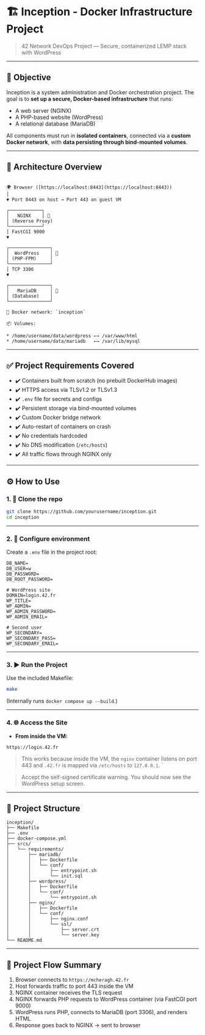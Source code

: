 

# 🏗️ Inception - Docker Infrastructure Project

> 42 Network DevOps Project — Secure, containerized LEMP stack with WordPress

---

## 📌 Objective

Inception is a system administration and Docker orchestration project. The goal is to **set up a secure, Docker-based infrastructure** that runs:

- A web server (NGINX)
- A PHP-based website (WordPress)
- A relational database (MariaDB)

All components must run in **isolated containers**, connected via a **custom Docker network**, with **data persisting through bind-mounted volumes**.

---

## 🧱 Architecture Overview

```

🌍 Browser ([https://localhost:8443](https://localhost:8443))
│
▼ Port 8443 on host → Port 443 on guest VM

┌────────────┐
│   NGINX    │ 🐳
│ (Reverse Proxy)
└────────────┘
│ FastCGI 9000
▼

┌───────────────┐
│  WordPress    │ 🐳
│ (PHP-FPM)     │
└───────────────┘
│ TCP 3306
▼

┌───────────────┐
│   MariaDB     │ 🐳
│ (Database)    │
└───────────────┘

🔗 Docker network: `inception`

📦 Volumes:

* /home/username/data/wordpress ←→ /var/www/html
* /home/username/data/mariadb   ←→ /var/lib/mysql

````

---

## ✅ Project Requirements Covered

- ✔️ Containers built from scratch (no prebuilt DockerHub images)
- ✔️ HTTPS access via TLSv1.2 or TLSv1.3
- ✔️ `.env` file for secrets and configs
- ✔️ Persistent storage via bind-mounted volumes
- ✔️ Custom Docker bridge network
- ✔️ Auto-restart of containers on crash
- ✔️ No credentials hardcoded
- ✔️ No DNS modification (`/etc/hosts`)
- ✔️ All traffic flows through NGINX only

---

## ⚙️ How to Use

### 1. 📁 Clone the repo

```bash
git clone https://github.com/yourusername/inception.git
cd inception
````

---

### 2. 🔧 Configure environment

Create a `.env` file in the project root:

```dotenv
DB_NAME=
DB_USER=w
DB_PASSWORD=
DB_ROOT_PASSWORD=

# WordPress site
DOMAIN=login.42.fr
WP_TITLE=
WP_ADMIN=
WP_ADMIN_PASSWORD=
WP_ADMIN_EMAIL=

# Second user
WP_SECONDARY=
WP_SECONDARY_PASS=
WP_SECONDARY_EMAIL=
```

---

### 3. ▶️ Run the Project

Use the included Makefile:

```bash
make
```

(Internally runs `docker compose up --build`.)

---

### 4. 🌐 Access the Site

- **From inside the VM:**
```
https://login.42.fr
```

> This works because inside the VM, the `nginx` container listens on port 443 and `.42.fr` is mapped via `/etc/hosts` to `127.0.0.1`.
`

> Accept the self-signed certificate warning.
> You should now see the WordPress setup screen.

---

## 📂 Project Structure

```
inception/
├── Makefile
├── .env
├── docker-compose.yml
├── srcs/
│   └── requirements/
│       ├── mariadb/
│       │   ├── Dockerfile
│       │   └── conf/
│       │       ├── entrypoint.sh
│       │       └── init.sql
│       ├── wordpress/
│       │   ├── Dockerfile
│       │   └── conf/
│       │       └── entrypoint.sh
│       ├── nginx/
│       │   ├── Dockerfile
│       │   └── conf/
│       │       ├── nginx.conf
│       │       └── ssl/
│       │           ├── server.crt
│       │           └── server.key
└── README.md
```

---

## 🔄 Project Flow Summary

1. Browser connects to `https://mcheragh.42.fr`
2. Host forwards traffic to port 443 inside the VM
3. NGINX container receives the TLS request
4. NGINX forwards PHP requests to WordPress container (via FastCGI port 9000)
5. WordPress runs PHP, connects to MariaDB (port 3306), and renders HTML
6. Response goes back to NGINX → sent to browser

